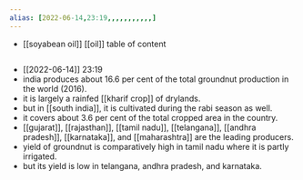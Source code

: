 ```yaml
---
alias: [2022-06-14,23:19,,,,,,,,,,,]
---
```

- [[soyabean oil]] [[oil]]
table of content
```toc
```

- [[2022-06-14]] 23:19
- india produces about 16.6 per cent of the total groundnut production in the world (2016).
- it is largely a rainfed [[kharif crop]] of drylands.
- but in [[south india]], it is cultivated during the rabi season as well.
- it covers about 3.6 per cent of the total cropped area in the country.
- [[gujarat]], [[rajasthan]], [[tamil nadu]], [[telangana]], [[andhra pradesh]], [[karnataka]], and [[maharashtra]] are the leading producers.
- yield of groundnut is comparatively high in tamil nadu where it is partly irrigated.
- but its yield is low in telangana, andhra pradesh, and karnataka.